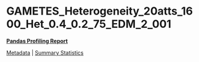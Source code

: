 # GAMETES_Heterogeneity_20atts_1600_Het_0.4_0.2_75_EDM_2_001

[**Pandas Profiling Report**](../docs_sources/profile/GAMETES_Heterogeneity_20atts_1600_Het_0.4_0.2_75_EDM_2_001.html)

[Metadata](metadata.yaml) | [Summary Statistics](summary_stats.csv)


